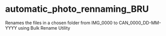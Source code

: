 # automatic_photo_rennaming_BRU
Renames the files in a chosen folder from IMG_0000 to CAN_0000_DD-MM-YYYY using Bulk Rename Utility
